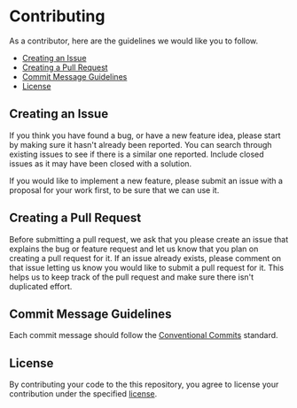 # Contributing
As a contributor, here are the guidelines we would like you to follow.

- [Creating an Issue](#issue)
- [Creating a Pull Request](#pull-request)
- [Commit Message Guidelines](#commit)
- [License](#license)

## <a name="issue"></a> Creating an Issue
If you think you have found a bug, or have a new feature idea, please start by making sure it hasn't
already been reported. You can search through existing issues to see if there is a similar one reported. Include closed issues as it may have been closed with a solution.

If you would like to implement a new feature, please submit an issue with a proposal for your work
first, to be sure that we can use it.

## <a name="pull-request"></a> Creating a Pull Request
Before submitting a pull request, we ask that you please create an issue that explains the bug or feature request and let us know that you plan on creating a pull request for it. If an issue already exists,
please comment on that issue letting us know you would like to submit a pull request for it. This
helps us to keep track of the pull request and make sure there isn't duplicated effort.

## <a name="commit"></a> Commit Message Guidelines
Each commit message should follow the [Conventional Commits](https://conventionalcommits.org/) standard.

## License
By contributing your code to the this repository, you agree to license your contribution under the
specified [license](../LICENSE).
